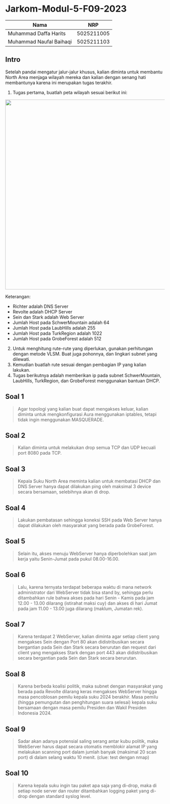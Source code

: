 # Jarkom-Modul-5-F09-2023

| Nama                   | NRP        |
|------------------------|------------|
| Muhammad Daffa Harits  | 5025211005 |
| Muhammad Naufal Baihaqi| 5025211103 |

## Intro
Setelah pandai mengatur jalur-jalur khusus, kalian diminta untuk membantu North Area menjaga wilayah mereka dan kalian dengan senang hati membantunya karena ini merupakan tugas terakhir.

1. Tugas pertama, buatlah peta wilayah sesuai berikut ini:

<p align="center">
  <img src="https://github.com/LuvinVictii/Jarkom-Modul-5-F09-2023/assets/78089862/1abfcb43-82df-4974-afad-03920e44acaf" width="600">
</p>
  Keterangan:
  
  - Richter adalah DNS Server
  - Revolte adalah DHCP Server
  - Sein dan Stark adalah Web Server
  - Jumlah Host pada SchwerMountain adalah 64
  - Jumlah Host pada LaubHills adalah 255
  - Jumlah Host pada TurkRegion adalah 1022
  - Jumlah Host pada GrobeForest adalah 512

2. Untuk menghitung rute-rute yang diperlukan, gunakan perhitungan dengan metode VLSM. Buat juga pohonnya, dan lingkari subnet yang dilewati.
3. Kemudian buatlah rute sesuai dengan pembagian IP yang kalian lakukan.
4. Tugas berikutnya adalah memberikan ip pada subnet SchwerMountain, LaubHills, TurkRegion, dan GrobeForest menggunakan bantuan DHCP.

## Soal 1
> Agar topologi yang kalian buat dapat mengakses keluar, kalian diminta untuk mengkonfigurasi Aura menggunakan iptables, tetapi tidak ingin menggunakan MASQUERADE.

## Soal 2
> Kalian diminta untuk melakukan drop semua TCP dan UDP kecuali port 8080 pada TCP.

## Soal 3
> Kepala Suku North Area meminta kalian untuk membatasi DHCP dan DNS Server hanya dapat dilakukan ping oleh maksimal 3 device secara bersamaan, selebihnya akan di drop.

## Soal 4
> Lakukan pembatasan sehingga koneksi SSH pada Web Server hanya dapat dilakukan oleh masyarakat yang berada pada GrobeForest.
## Soal 5
> Selain itu, akses menuju WebServer hanya diperbolehkan saat jam kerja yaitu Senin-Jumat pada pukul 08.00-16.00.
## Soal 6
> Lalu, karena ternyata terdapat beberapa waktu di mana network administrator dari WebServer tidak bisa stand by, sehingga perlu ditambahkan rule bahwa akses pada hari Senin - Kamis pada jam 12.00 - 13.00 dilarang (istirahat maksi cuy) dan akses di hari Jumat pada jam 11.00 - 13.00 juga dilarang (maklum, Jumatan rek).
## Soal 7
> Karena terdapat 2 WebServer, kalian diminta agar setiap client yang mengakses Sein dengan Port 80 akan didistribusikan secara bergantian pada Sein dan Stark secara berurutan dan request dari client yang mengakses Stark dengan port 443 akan didistribusikan secara bergantian pada Sein dan Stark secara berurutan.
## Soal 8
> Karena berbeda koalisi politik, maka subnet dengan masyarakat yang berada pada Revolte dilarang keras mengakses WebServer hingga masa pencoblosan pemilu kepala suku 2024 berakhir. Masa pemilu (hingga pemungutan dan penghitungan suara selesai) kepala suku bersamaan dengan masa pemilu Presiden dan Wakil Presiden Indonesia 2024.
## Soal 9
> Sadar akan adanya potensial saling serang antar kubu politik, maka WebServer harus dapat secara otomatis memblokir  alamat IP yang melakukan scanning port dalam jumlah banyak (maksimal 20 scan port) di dalam selang waktu 10 menit.
> (clue: test dengan nmap)
## Soal 10
> Karena kepala suku ingin tau paket apa saja yang di-drop, maka di setiap node server dan router ditambahkan logging paket yang di-drop dengan standard syslog level. 
